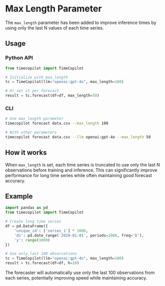 # Max Length Parameter

The `max_length` parameter has been added to improve inference times by using only the last N values of each time series.

## Usage

### Python API

```python
from timecopilot import TimeCopilot

# Initialize with max_length
tc = TimeCopilot(llm="openai:gpt-4o", max_length=100)

# Or set it per forecast
result = tc.forecast(df=df, max_length=50)
```

### CLI

```bash
# Use max_length parameter
timecopilot forecast data.csv --max_length 100

# With other parameters
timecopilot forecast data.csv --llm openai:gpt-4o --max_length 50
```

## How it works

When `max_length` is set, each time series is truncated to use only the last N observations before training and inference. This can significantly improve performance for long time series while often maintaining good forecast accuracy.

## Example

```python
import pandas as pd
from timecopilot import TimeCopilot

# Create long time series
df = pd.DataFrame({
    'unique_id': ['series_1'] * 1000,
    'ds': pd.date_range('2020-01-01', periods=1000, freq='D'),
    'y': range(1000)
})

# Use only last 100 observations
tc = TimeCopilot(llm="openai:gpt-4o", max_length=100)
result = tc.forecast(df=df, h=10)
```

The forecaster will automatically use only the last 100 observations from each series, potentially improving speed while maintaining accuracy.